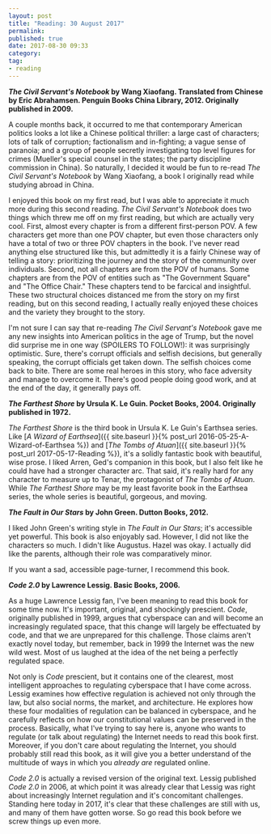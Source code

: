 ```yaml
---
layout: post
title: "Reading: 30 August 2017"
permalink: 
published: true
date: 2017-08-30 09:33
category: 
tag: 
- reading
---
```


***The Civil Servant's Notebook* by Wang Xiaofang. Translated from Chinese by Eric Abrahamsen. Penguin Books China Library, 2012. Originally published in 2009.**

A couple months back, it occurred to me that contemporary American politics looks a lot like a Chinese political thriller: a large cast of characters; lots of talk of corruption; factionalism and in-fighting; a vague sense of paranoia; and a group of people secretly investigating top level figures for crimes (Mueller's special counsel in the states; the party discipline commission in China). So naturally, I decided it would be fun to re-read *The Civil Servant's Notebook* by Wang Xiaofang, a book I originally read while studying abroad in China.

I enjoyed this book on my first read, but I was able to appreciate it much more during this second reading. *The Civil Servant's Notebook* does two things which threw me off on my first reading, but which are actually very cool. First, almost every chapter is from a different first-person POV. A few characters get more than one POV chapter, but even those characters only have a total of two or three POV chapters in the book.  I've never read anything else structured like this, but admittedly it is a fairly Chinese way of telling a story: prioritizing the journey and the story of the community over individuals. Second, not all chapters are from the POV of humans. Some chapters are from the POV of entities such as "The Government Square" and "The Office Chair." These chapters tend to be farcical and insightful. These two structural choices distanced me from the story on my first reading, but on this second reading, I actually really enjoyed these choices and the variety they brought to the story.

I'm not sure I can say that re-reading *The Civil Servant's Notebook* gave me any new insights into American politics in the age of Trump, but the novel did surprise me in one way (SPOILERS TO FOLLOW!): it was surprisingly optimistic. Sure, there's corrupt officials and selfish decisions, but generally speaking, the corrupt officials get taken down. The selfish choices come back to bite. There are some real heroes in this story, who face adversity and manage to overcome it. There's good people doing good work, and at the end of the day, it generally pays off.

***The Farthest Shore* by Ursula K. Le Guin. Pocket Books, 2004. Originally published in 1972.**

*The Farthest Shore* is the third book in Ursula K. Le Guin's Earthsea series. Like [*A Wizard of Earthsea*]({{ site.baseurl }}{% post_url 2016-05-25-A-Wizard-of-Earthsea %}) and [*The Tombs of Atuan*]({{ site.baseurl }}{% post_url 2017-05-17-Reading %}), it's a solidly fantastic book with beautiful, wise prose. I liked Arren, Ged's companion in this book, but I also felt like he could have had a stronger character arc. That said, it's really hard for any character to measure up to Tenar, the protagonist of *The Tombs of Atuan*. While *The Farthest Shore* may be my least favorite book in the Earthsea series, the whole series is beautiful, gorgeous, and moving.

***The Fault in Our Stars* by John Green. Dutton Books, 2012.**

I liked John Green's writing style in *The Fault in Our Stars*; it's accessible yet powerful. This book is also enjoyably sad. However, I did not like the characters so much. I didn't like Augustus. Hazel was okay. I actually did like the parents, although their role was comparatively minor.

If you want a sad, accessible page-turner, I recommend this book.

***Code 2.0* by Lawrence Lessig. Basic Books, 2006.**

As a huge Lawrence Lessig fan, I've been meaning to read this book for some time now. It's important, original, and shockingly prescient. *Code*, originally published in 1999, argues that cyberspace can and will become an increasingly regulated space, that this change will largely be effectuated by code, and that we are unprepared for this challenge. Those claims aren't exactly novel today, but remember, back in 1999 the Internet was the new wild west. Most of us laughed at the idea of the net being a perfectly regulated space.

Not only is *Code* prescient, but it contains one of the clearest, most intelligent approaches to regulating cyberspace that I have come across. Lessig examines how effective regulation is achieved not only through the law, but also social norms, the market, and architecture. He explores how these four modalities of regulation can be balanced in cyberspace, and he carefully reflects on how our constitutional values can be preserved in the process. Basically, what I've trying to say here is, anyone who wants to regulate (or talk about regulating) the Internet needs to read this book first. Moreover, if you don't care about regulating the Internet, you should probably still read this book, as it will give you a better understand of the multitude of ways in which you *already are* regulated online.

*Code 2.0* is actually a revised version of the original text. Lessig published *Code 2.0* in 2006, at which point it was already clear that Lessig was right about increasingly Internet regulation and it's concomitant challenges. Standing here today in 2017, it's clear that these challenges are still with us, and many of them have gotten worse. So go read this book before we screw things up even more.
